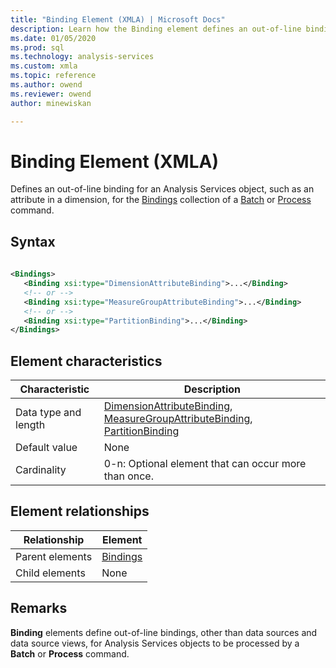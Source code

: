 ```yaml
---
title: "Binding Element (XMLA) | Microsoft Docs"
description: Learn how the Binding element defines an out-of-line binding for an Analysis Services object, such as an attribute in a dimension, for the Bindings collection of a Batch or Process command.
ms.date: 01/05/2020
ms.prod: sql
ms.technology: analysis-services
ms.custom: xmla
ms.topic: reference
ms.author: owend
ms.reviewer: owend
author: minewiskan

---
```

# Binding Element (XMLA)

  Defines an out-of-line binding for an Analysis Services object, such as an attribute in a dimension, for the [Bindings](../xml-elements-properties/bindings-element-xmla.md) collection of a [Batch](../xml-elements-commands/batch-element-xmla.md) or [Process](../xml-elements-commands/process-element-xmla.md) command.  
  
## Syntax  
  
```xml  
  
<Bindings>  
   <Binding xsi:type="DimensionAttributeBinding">...</Binding>  
   <!-- or -->  
   <Binding xsi:type="MeasureGroupAttributeBinding">...</Binding>  
   <!-- or -->  
   <Binding xsi:type="PartitionBinding">...</Binding>  
</Bindings>  
```  
  
## Element characteristics  
  
|Characteristic|Description|  
|--------------------|-----------------|  
|Data type and length|[DimensionAttributeBinding](../../assl/data-type/dimensionattributebinding-data-type-out-of-line-assl.md), [MeasureGroupAttributeBinding](../../assl/data-type/measuregroupattributebinding-data-type-out-of-line-assl.md), [PartitionBinding](../../assl/data-type/partitionbinding-data-type-assl.md)|  
|Default value|None|  
|Cardinality|0-n: Optional element that can occur more than once.|  
  
## Element relationships  
  
|Relationship|Element|  
|------------------|-------------|  
|Parent elements|[Bindings](../xml-elements-properties/bindings-element-xmla.md)|  
|Child elements|None|  
  
## Remarks  
 **Binding** elements define out-of-line bindings, other than data sources and data source views, for Analysis Services objects to be processed by a **Batch** or **Process** command. 

  
